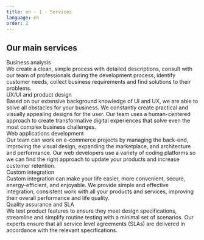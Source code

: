 ```yaml
---
title: en - 1 - Services
language: en
order: 2
---
```

<a id="services"></a>
<div class="title-block center"><h2>Our main services</h2></div>

<div class="content-block">
<div class="services-list center">

<div class="serv">
<div class="serv-icon"><i class="fa fa-line-chart fa-3x"></i></div>
<div class="serv-title">Business analysis</div>
<div class="serv-text">We create a clean, simple process with detailed descriptions, consult with our team of professionals during the development process, identify customer needs, collect business requirements and find solutions to their problems.</div>
</div>

<div class="serv">
<div class="serv-icon"><i class="fa fa-object-group fa-3x"></i></div>
<div class="serv-title">UX/UI and product design</div>
<div class="serv-text">Based on our extensive background knowledge of UI and UX, we are able to solve all obstacles for your business. We constantly create practical and visually appealing designs for the user. Our team uses a human-centered approach to create transformative digital experiences that solve even the most complex business challenges.</div>
</div>

<div class="serv">
<div class="serv-icon"><i class="fa fa-television fa-3x"></i></div>
<div class="serv-title">Web applications development </div>
<div class="serv-text">Our team can work on e-commerce projects by managing the back-end, improving the visual design, expanding the marketplace, and architecture and performance. Our web developers use a variety of coding platforms so we can find the right approach to update your products and increase customer retention.</div>
</div>

<div class="serv">
<div class="serv-icon"><i class="fa fa-cogs fa-3x"></i></div>
<div class="serv-title">Custom integration</div>
<div class="serv-text">Custom integration can make your life easier, more convenient, secure, energy-efficient, and enjoyable. We provide simple and effective integration, consistent work with all your products and services, improving their overall performance and life quality.</div>
</div>

<div class="serv">
<div class="serv-icon"><i class="fa fa-diamond fa-3x"></i></div>
<div class="serv-title">Quality assurance and SLA</div>
<div class="serv-text">We test product features to ensure they meet design specifications, streamline and simplify routine testing with a minimal set of scenarios. Our experts ensure that all service level agreements (SLAs) are delivered in accordance with the relevant specifications.</div>
</div>

</div>
</div>